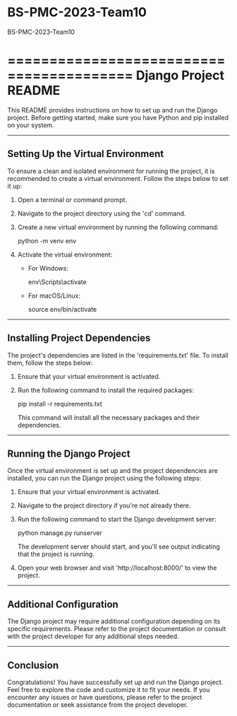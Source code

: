 # BS-PMC-2023-Team10
BS-PMC-2023-Team10


=========================================
Django Project README
=========================================

This README provides instructions on how to set up and run the Django project. Before getting started, make sure you have Python and pip installed on your system.

-----------------------------------------
Setting Up the Virtual Environment
-----------------------------------------

To ensure a clean and isolated environment for running the project, it is recommended to create a virtual environment. Follow the steps below to set it up:

1. Open a terminal or command prompt.
2. Navigate to the project directory using the 'cd' command.
3. Create a new virtual environment by running the following command:
   
   python -m venv env

4. Activate the virtual environment:

   - For Windows:

     env\Scripts\activate

   - For macOS/Linux:

     source env/bin/activate

-----------------------------------------
Installing Project Dependencies
-----------------------------------------

The project's dependencies are listed in the 'requirements.txt' file. To install them, follow the steps below:

1. Ensure that your virtual environment is activated.
2. Run the following command to install the required packages:

   pip install -r requirements.txt

   This command will install all the necessary packages and their dependencies.

-----------------------------------------
Running the Django Project
-----------------------------------------

Once the virtual environment is set up and the project dependencies are installed, you can run the Django project using the following steps:

1. Ensure that your virtual environment is activated.
2. Navigate to the project directory if you're not already there.
3. Run the following command to start the Django development server:

   python manage.py runserver

   The development server should start, and you'll see output indicating that the project is running.

4. Open your web browser and visit 'http://localhost:8000/' to view the project.

-----------------------------------------
Additional Configuration
-----------------------------------------

The Django project may require additional configuration depending on its specific requirements. Please refer to the project documentation or consult with the project developer for any additional steps needed.

-----------------------------------------
Conclusion
-----------------------------------------

Congratulations! You have successfully set up and run the Django project. Feel free to explore the code and customize it to fit your needs. If you encounter any issues or have questions, please refer to the project documentation or seek assistance from the project developer.
